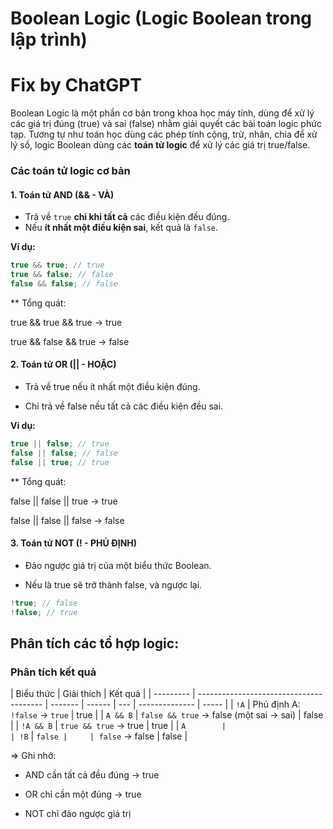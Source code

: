 # Boolean Logic (Logic Boolean trong lập trình)

# Fix by ChatGPT

Boolean Logic là một phần cơ bản trong khoa học máy tính, dùng để xử lý các giá trị đúng (true) và sai (false) nhằm giải quyết các bài toán logic phức tạp. Tương tự như toán học dùng các phép tính cộng, trừ, nhân, chia để xử lý số, logic Boolean dùng các **toán tử logic** để xử lý các giá trị true/false.

### Các toán tử logic cơ bản

#### 1. Toán tử AND (&& - VÀ)

- Trả về `true` **chỉ khi tất cả** các điều kiện đều đúng.
- Nếu **ít nhất một điều kiện sai**, kết quả là `false`.

**Ví dụ:**

```js
true && true; // true
true && false; // false
false && false; // false
```

\*\* Tổng quát:

true && true && true → true

true && false && true → false

#### 2. Toán tử OR (|| - HOẶC)

- Trả về true nếu ít nhất một điều kiện đúng.

- Chỉ trả về false nếu tất cả các điều kiện đều sai.

**Ví dụ:**

```js
true || false; // true
false || false; // false
false || true; // true
```

\*\* Tổng quát:

false || false || true → true

false || false || false → false

#### 3. Toán tử NOT (! - PHỦ ĐỊNH)

- Đảo ngược giá trị của một biểu thức Boolean.

- Nếu là true sẽ trở thành false, và ngược lại.

```js
!true; // false
!false; // true
```

## Phân tích các tổ hợp logic:

### Phân tích kết quả

| Biểu thức | Giải thích                              | Kết quả |
| --------- | --------------------------------------- | ------- | ------ | --- | -------------- | ----- |
| `!A`      | Phủ định A: `!false` → `true`           | true    |
| `A && B`  | `false && true` → false (một sai → sai) | false   |
| `!A && B` | `true && true` → true                   | true    |
| `A        |                                         | !B`     | `false |     | false` → false | false |

=> Ghi nhớ:

- AND cần tất cả đều đúng → true

- OR chỉ cần một đúng → true

- NOT chỉ đảo ngược giá trị
